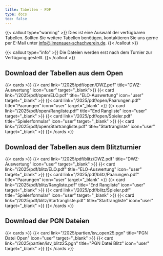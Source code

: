 ```yaml
---
title: Tabellen - PDF
type: docs
toc: false
---
```


{{< callout type="warning" >}}
Dies ist eine Auswahl der verfügbaren Tabellen. Sollten Sie weitere Tabellen benötigen, kontaktieren Sie uns gerne per E-Mail unter [info@ilmenauer-schachverein.de](mailto:info@ilmenauer-schachverein.de).
{{< /callout >}}

{{< callout type="info" >}}
Die Dateien werden erst nach dem Turnier zur Verfügung gestellt.
{{< /callout >}}

## Download der Tabellen aus dem Open
{{< cards >}}
  {{< card link="/2025/pdf/open/DWZ.pdf" title="DWZ-Auswertung" icon="user" target="_blank">}}
  {{< card link="/2025/pdf/open/ELO.pdf" title="ELO-Auswertung" icon="user" target="_blank" >}}
  {{< card link="/2025/pdf/open/Paarungen.pdf" title="Paarungen" icon="user" target="_blank" >}}
  {{< card link="/2025/pdf/open/Rangliste.pdf" title="End Rangliste" icon="user" target="_blank" >}}
  {{< card link="/2025/pdf/open/Spieler.pdf" title="Spielerformular" icon="user" target="_blank" >}}
  {{< card link="/2025/pdf/open/Startrangliste.pdf" title="Startrangliste" icon="user"  target="_blank" >}}
{{< /cards >}}


## Download der Tabellen aus dem Blitzturnier

{{< cards >}}
  {{< card link="/2025/pdf/blitz/DWZ.pdf" title="DWZ-Auswertung" icon="user"  target="_blank" >}}
  {{< card link="/2025/pdf/blitz/ELO.pdf" title="ELO-Auswertung" icon="user" target="_blank" >}}
  {{< card link="/2025/pdf/blitz/Paarungen.pdf" title="Paarungen" icon="user" target="_blank" >}}
  {{< card link="/2025/pdf/blitz/Rangliste.pdf" title="End Rangliste" icon="user" target="_blank" >}}
  {{< card link="/2025/pdf/blitz/Spieler.pdf" title="Spielerformular" icon="user" target="_blank" >}}
  {{< card link="/2025/pdf/blitz/Startrangliste.pdf" title="Startrangliste" icon="user" target="_blank" >}}
{{< /cards >}}

## Download der PGN Dateien
{{< cards >}}
  {{< card link="/2025/partien/isv_open25.pgn" title="PGN Datei Open" icon="user"  target="_blank" >}}
  {{< card link="/2025/partien/isv_blitz25.pgn" title="PGN Datei Blitz" icon="user" target="_blank" >}}
{{< /cards >}}
